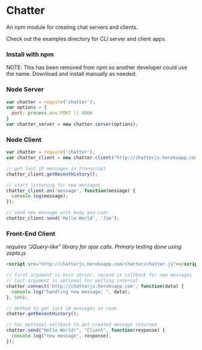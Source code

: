 # Chatter

An npm module for creating chat servers and clients.

Check out the examples directory for CLI server and client apps.

### Install with npm

NOTE: This has been removed from npm so another developer could use the name. Download and install manually as needed.

### Node Server



``` javascript
var chatter = require('chatter');
var options = {
  port: process.env.PORT || 8000
}
var chatter_server = new chatter.server(options);
```


### Node Client

``` javascript
var chatter = require('chatter');
var chatter_client = new chatter.client("http://chatterjs.herokuapp.com");

// get last 10 messages in transcript
chatter_client.getRecentHistory();

// start listening for new messages
chatter_client.on('message', function(message) {
  console.log(message);
});

// send new message with body and user
chatter_client.send('Hello World', 'Jim');
```

### Front-End Client

*requires "JQuery-like" library for ajax calls. Primary testing done using zepto.js*

``` html
<script src="http://chatterjs.herokuapp.com/chatter/chatter.js"></script>
```
``` javascript
// first argument is host server, second is callback for new messages
// last argument is optional for polling interval
chatter.connect('http://chatterjs.herokuapp.com', function(data) {
  console.log("handling new message: ", data);
}, 500);

// method to get last 10 messages in room
chatter.getRecentHistory();

// has optional callback to get created message returned
chatter.send("Hello World!", "Client", function(response) {
  console.log("new message", response);
});
```
